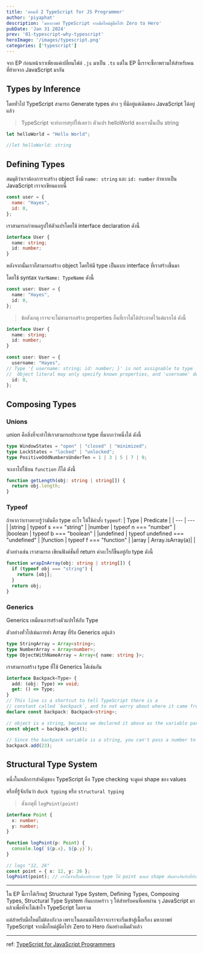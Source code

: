 ```yaml
---
title: 'ตอนที่ 2 TypeScript for JS Programmer'
author: 'piyaphat' 
description: 'มหากาพย์ TypeScript จากมือใหม่สู่มือโปร Zero to Hero'
pubDate: 'Jan 31 2024'
prev: '01-typescript-why-typescript'
heroImage: '/images/typescript.png'
categories: ['typescript']
---
```


จาก EP ก่อนหน้าเราเพียงแค่เปลี่ยนไฟล์ `.js` มาเป็น `.ts` แต่ใน EP นี้เราจะชี้ภาพรวมให้สำหรับคนที่ย้ายจาก JavaScript มากัน

## Types by Inference
โดยทั่วไป TypeScript สามารถ Generate types ต่าง ๆ ที่มีอยู่แต่เดิมของ JavaScript ได้อยู่แล้ว
>  TypeScript จะทำการสรุปให้เลยว่า ตัวแปร helloWorld ของเรานั้นเป็น string
```js
let helloWorld = "Hello World";
        
//let helloWorld: string
```

## Defining Types
สมมุติว่าเราต้องการจะสร้าง object ซึ่งมี `name: string` และ `id: number` ถ้าหากเป็น JavaScript เราจะเขียนแบบนี้

```js
const user = {
  name: "Hayes",
  id: 0,
};
```

เราสามารถกำหนดรูปให้ตัวแปรโดยใช้ interface declaration ดังนี้
```ts
interface User {
  name: string;
  id: number;
}
```

หลังจากนั้นเราก็สามารถสร้าง object โดยให้มี type เป็นแบบ interface ที่เราสร้างขึ้นมา

โดยใช้ syntax `VarName: TypeName` ดังนี้
```ts
const user: User = {
  name: "Hayes",
  id: 0,
};
```

> ข้อสังเกตุ เราจะจะไม่สามารถสร้าง properties อื่นที่เราไม่ได้ประกาศไว้แต่แรกได้ ดังนี้ 
```ts
interface User {
  name: string;
  id: number;
}
 
const user: User = {
  username: "Hayes",
// Type '{ username: string; id: number; }' is not assignable to type 'User'.
//  Object literal may only specify known properties, and 'username' does not exist in type 'User'.
  id: 0,
};
```


## Composing Types

### Unions
union คือสิ่งที่จะทำให้เราสามารถประกาศ type ที่มากกว่าหนึ่งได้ ดังนี้

```ts
type WindowStates = "open" | "closed" | "minimized";
type LockStates = "locked" | "unlocked";
type PositiveOddNumbersUnderTen = 1 | 3 | 5 | 7 | 9;
```
จะเอาไปใช้บน `function` ก็ได้ ดังนี้
```ts
function getLength(obj: string | string[]) {
  return obj.length;
}
```

### Typeof
ถ้าหากว่าเราอยากรู้ว่ามันคือ type อะไร ให้ใช้คำสั่ง `typeof`:
| Type | Predicate |
| --- | --- |
|string	| typeof s === "string" |
|number	| typeof n === "number" |
|boolean	| typeof b === "boolean" |
|undefined	| typeof undefined === "undefined" |
|function	| typeof f === "function" |
|array	| Array.isArray(a)| |

ตัวอย่างเช่น เราสามารถ เขียนฟังค์ชั่นที่ return ค่าอะไรก็ขึ้นอยู่กับ type ดังนี้

```ts
function wrapInArray(obj: string | string[]) {
  if (typeof obj === "string") {
    return [obj];
  }
  return obj;
}
```

### Generics
Generics เหมือนการสร้างตัวแปรให้กับ Type 

ตัวอย่างทั่วไปเช่นการทำ Array ที่รับ Generics อยู่แล้ว

```ts
type StringArray = Array<string>;
type NumberArray = Array<number>;
type ObjectWithNameArray = Array<{ name: string }>;
```

เราสามารถสร้าง type ที่ใช้ Generics ได้เช่นกัน
```ts
interface Backpack<Type> {
  add: (obj: Type) => void;
  get: () => Type;
}
// This line is a shortcut to tell TypeScript there is a
// constant called `backpack`, and to not worry about where it came from.
declare const backpack: Backpack<string>;
 
// object is a string, because we declared it above as the variable part of Backpack.
const object = backpack.get();
 
// Since the backpack variable is a string, you can't pass a number to the add function.
backpack.add(23);
```


## Structural Type System
หนึ่งในหลักการสำคัญของ TypeScript คือ Type checking จะดูแค่ shape ของ values

หรือที่รู้จักกันว่า `duck typing` หรือ `structural typing`

> สังเกตุที่ `logPoint(point)`
```ts
interface Point {
  x: number;
  y: number;
}
 
function logPoint(p: Point) {
  console.log(`${p.x}, ${p.y}`);
}
 
// logs "12, 26"
const point = { x: 12, y: 26 };
logPoint(point); // เราไม่จำเป็บต้องประกาศ type ให้ point ขอแค่ shape มันตรงกันกับที่ประกาสไว้ก็พอ
```

---

ใน EP นี้เราได้เรียนรู้ Structural Type System, Defining Types, Composing Types, Structural Type System กันแบบคร่าว ๆ ให้สำหรับคนที่เคยผ่าน ๆ JavaScript มาแล้วเพื่อที่จะได้เข้าใจ TypeScript โดยรวม

แต่สำหรับมือใหม่ไม่ต้องกังวล เพราะในตอนต่อไปเราจะเราจะเริ่มเข้าสู่เนื้อเรื่อง มหากาพย์ TypeScript จากมือใหม่สู่มือโปร Zero to Hero กันอย่างเต็มตัวแล้ว


---
ref: [TypeScript for JavaScript Programmers](https://www.typescriptlang.org/docs/handbook/typescript-in-5-minutes.html)